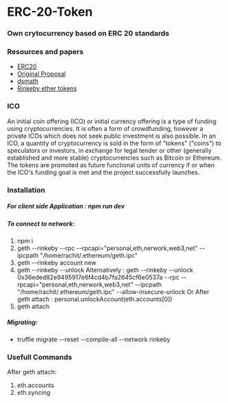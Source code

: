 # ERC-20-Token
###  Own crytocurrency based on ERC 20 standards


### Resources and papers
 * [ERC20](https://eips.ethereum.org/EIPS/eip-20)
 * [Original Proposal](https://github.com/ethereum/wiki/wiki/Standardized_Contract_APIs/499c882f3ec123537fc2fccd57eaa29e6032fe4a)
 * [dsmath](https://github.com/dapphub/ds-math)
 * [Rinkeby ether tokens](https://faucet.rinkeby.io/)
 
### ICO
An initial coin offering (ICO) or initial currency offering is a type of funding using cryptocurrencies. It is often a form of crowdfunding, however a private ICOs which does not seek public investment is also possible. In an ICO, a quantity of cryptocurrency is sold in the form of "tokens" ("coins") to speculators or investors, in exchange for legal tender or other (generally established and more stable) cryptocurrencies such as Bitcoin or Ethereum. The tokens are promoted as future functional units of currency if or when the ICO's funding goal is met and the project successfully launches.

### Installation

##### For client side Application : **npm run dev**

##### To connect to network:

1. npm i
2. geth --rinkeby --rpc --rpcapi="personal,eth,nerwork,web3,net" --ipcpath "/home/rachit/.ethereum/geth.ipc"   <!--Replace the ipcpath according to you own machine, this setup is for debian based linux distro-->
3. geth --rinkeby account new <!--Or login with an existing account ( geth account import <keyfile>) -->
4. geth --rinkeby --unlock <account public key>
Alternatively :  geth --rinkeby --unlock 0x36eded82e9495917e6f4cd4b7fa2645cf6e0537a --rpc --rpcapi="personal,eth,nerwork,web3,net" --ipcpath "/home/rachit/.ethereum/geth.ipc" --allow-insecure-unlock
Or After geth attach : personal.unlockAccount(eth.accounts[0])
5. geth attach <!--In a new terminal instance-->


##### Migrating:

* truffle migrate --reset --compile-all --network rinkeby

### Usefull Commands

After geth attach:
1. eth.accounts
2. eth.syncing